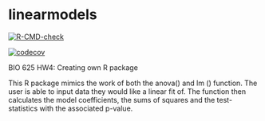 # linearmodels
 <!-- badges: start -->
  [![R-CMD-check](https://github.com/igomez39/linearmodels/workflows/R-CMD-check/badge.svg)](https://github.com/igomez39/linearmodels/actions)
  
  [![codecov](https://codecov.io/gh/igomez39/linearmodels/branch/main/graph/badge.svg)](https://codecov.io/gh/igomez39/linearmodels)
  <!-- badges: end -->
  



BIO 625 HW4: Creating own R package

This R package mimics the work of both the anova() and lm () function. The user is able to input data they would like a linear fit of. The function then calculates the model coefficients, the sums of squares and the test-statistics with the associated p-value. 

